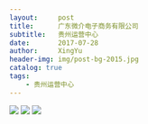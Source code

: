 ```yaml
---
layout:     post                       
title:      广东微介电子商务有限公司                  
subtitle:   贵州运营中心
date:       2017-07-28                 
author:     XingYu                         
header-img: img/post-bg-2015.jpg     
catalog: true                         
tags:                                
    - 贵州运营中心
---
```

![](http://i.imgur.com/IP2YWLI.jpg)
![](http://i.imgur.com/aLrvXbq.jpg)
![](http://i.imgur.com/hgVzFMD.jpg)
